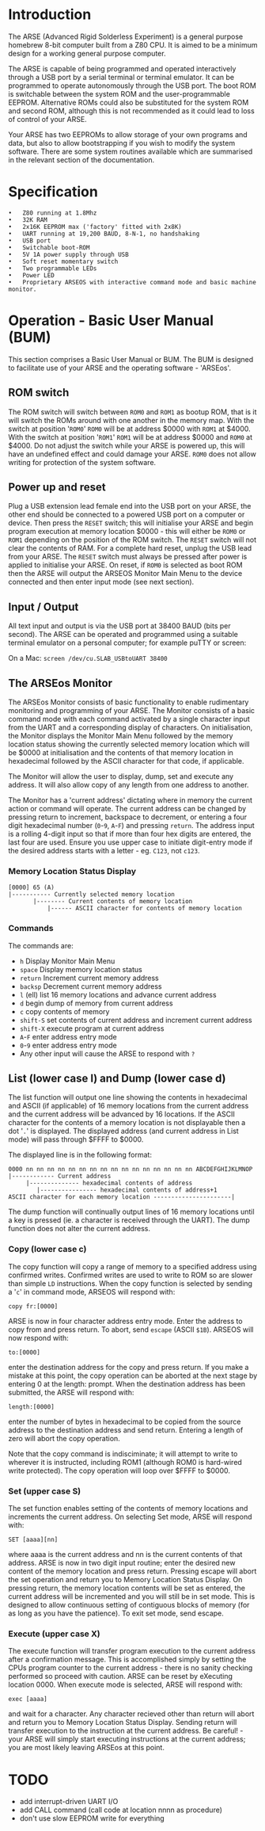 # Introduction

The ARSE (Advanced Rigid Solderless Experiment) is a general purpose homebrew 8-bit computer built from a Z80 CPU. It is aimed to be a minimum design for a working general purpose computer.

The ARSE is capable of being programmed and operated interactively through a USB port by a serial terminal or terminal emulator. It can be programmed to operate autonomously through the USB port. The boot ROM is switchable between the system ROM and the user-programmable EEPROM. Alternative ROMs could also be substituted for the system ROM and second ROM, although this is not recommended as it could lead to loss of control of your ARSE.

Your ARSE has two EEPROMs to allow storage of your own programs and data, but also to allow bootstrapping if you wish to modify the system software. There are some system routines available which are summarised in the relevant section of the documentation.

# Specification

    •	Z80 running at 1.8Mhz
    •	32K RAM
    •	2x16K EEPROM max ('factory' fitted with 2x8K)
    •	UART running at 19,200 BAUD, 8-N-1, no handshaking
    •	USB port
    •	Switchable boot-ROM
    •	5V 1A power supply through USB
    •	Soft reset momentary switch
    •	Two programmable LEDs
    •	Power LED
    •	Proprietary ARSEOS with interactive command mode and basic machine monitor.

# Operation - Basic User Manual (BUM)

This section comprises a Basic User Manual or BUM. The BUM is designed to facilitate use of your ARSE and the operating software - 'ARSEos'.

## ROM switch

The ROM switch will switch between `ROM0` and `ROM1` as bootup ROM, that is it will switch the ROMs around with one another in the memory map. With the switch at position '`ROM0`' `ROM0` will be at address $0000 with `ROM1` at $4000. With the switch at position '`ROM1`' `ROM1` will be at address $0000 and `ROM0` at $4000. Do not adjust the switch while your ARSE is powered up, this will have an undefined effect and could damage your ARSE. `ROM0` does not allow writing for protection of the system software.

## Power up and reset

Plug a USB extension lead female end into the USB port on your ARSE, the other end should be connected to a powered USB port on a computer or device. Then press the `RESET` switch; this will initialise your ARSE and begin program execution at memory location $0000 - this will either be `ROM0` or `ROM1` depending on the position of the ROM switch.
The `RESET` switch will not clear the contents of RAM. For a complete hard reset, unplug the USB lead from your ARSE. The `RESET` switch must always be pressed after power is applied to initialise your ARSE.
On reset, if `ROM0` is selected as boot ROM then the ARSE will output the ARSEOS Monitor Main Menu to the device connected and then enter input mode (see next section).

## Input / Output

All text input and output is via the USB port at 38400 BAUD (bits per second). The ARSE can be operated and programmed using a suitable terminal emulator on a personal computer; for example puTTY or screen:

On a Mac: `screen /dev/cu.SLAB_USBtoUART 38400`

## The ARSEos Monitor

The ARSEos Monitor consists of basic functionality to enable rudimentary monitoring and programming of your ARSE. The Monitor consists of a basic command mode with each command activated by a single character input from the UART and a corresponding display of characters. On initialisation, the Monitor displays the Monitor Main Menu followed by the memory location status showing the currently selected memory location which will be $0000 at initialisation and the contents of that memory location in hexadecimal followed by the ASCII character for that code, if applicable.

The Monitor will allow the user to display, dump, set and execute any address. It will also allow copy of any length from one address to another.

The Monitor has a 'current address' dictating where in memory the current action or command will operate. The current address can be changed by pressing return to increment, backspace to decrement, or entering a four digit hexadecimal number (`0`-`9`, `A`-`F`) and pressing `return`. The address input is a rolling 4-digit input so that if more than four hex digits are entered, the last four are used. Ensure you use upper case to initiate digit-entry mode if the desired address starts with a letter - eg. `C123`, not `c123`.

### Memory Location Status Display

```
[0000] 65 (A)
|----------- Currently selected memory location
       |-------- Current contents of memory location
           |------ ASCII character for contents of memory location
```

### Commands

The commands are:

- `h` Display Monitor Main Menu
- `space` Display memory location status
- `return` Increment current memory address
- `backsp` Decrement current memory address
- `l` (ell) list 16 memory locations and advance current address
- `d` begin dump of memory from current address
- `c` copy contents of memory
- `shift-S` set contents of current address and increment current address
- `shift-X` execute program at current address
- `A`-`F` enter address entry mode
- `0`-`9` enter address entry mode
- Any other input will cause the ARSE to respond with `?`

## List (lower case l) and Dump (lower case d)

The list function will output one line showing the contents in hexadecimal and ASCII (if applicable) of 16 memory locations from the current address and the current address will be advanced by 16 locations. If the ASCII character for the contents of a memory location is not displayable then a dot '`.`' is displayed. The displayed address (and current address in List mode) will pass through $FFFF to $0000.

The displayed line is in the following format:

```
0000 nn nn nn nn nn nn nn nn nn nn nn nn nn nn nn nn ABCDEFGHIJKLMNOP
|------------ Current address
     |-------------- hexadecimal contents of address
        |---------------- hexadecimal contents of address+1
ASCII character for each memory location ----------------------|
```

The dump function will continually output lines of 16 memory locations until a key is pressed (ie. a character is received through the UART). The dump function does not alter the current address.

### Copy (lower case c)

The copy function will copy a range of memory to a specified address using confirmed writes. Confirmed writes are used to write to ROM so are slower than simple `LD` instructions. When the copy function is selected by sending a '`c`' in command mode, ARSEOS will respond with:

```
copy fr:[0000]
```

ARSE is now in four character address entry mode. Enter the address to copy from and press return. To abort, send `escape` (ASCII `$1B`). ARSEOS will now respond with:

```
to:[0000]
```

enter the destination address for the copy and press return. If you make a mistake at this point, the copy operation can be aborted at the next stage by entering 0 at the length: prompt. When the destination address has been submitted, the ARSE will respond with:

```
length:[0000]
```

enter the number of bytes in hexadecimal to be copied from the source address to the destination address and send return. Entering a length of zero will abort the copy operation.

Note that the copy command is indisciminate; it will attempt to write to wherever it is instructed, including ROM1 (although ROM0 is hard-wired write protected). The copy operation will loop over $FFFF to $0000.

### Set (upper case S)

The set function enables setting of the contents of memory locations and increments the current address. On selecting Set mode, ARSE will respond with:

```
SET [aaaa][nn]
```

where aaaa is the current address and nn is the current contents of that address. ARSE is now in two digit input routine; enter the desired new content of the memory location and press return. Pressing escape will abort the set operation and return you to Memory Location Status Display. On pressing return, the memory location contents will be set as entered, the current address will be incremented and you will still be in set mode. This is designed to allow continuous setting of contiguous blocks of memory (for as long as you have the patience). To exit set mode, send escape.

### Execute (upper case X)

The execute function will transfer program execution to the current address after a confirmation message. This is accomplished simply by setting the CPUs program counter to the current address - there is no sanity checking performed so proceed with caution. ARSE can be reset by eXecuting location 0000. When execute mode is selected, ARSE will respond with:

```
exec [aaaa]
```

and wait for a character. Any character recieved other than return will abort and return you to Memory Location Status Display. Sending return will transfer execution to the instruction at the current address.
Be careful! - your ARSE will simply start executing instructions at the current address; you are most likely leaving ARSEos at this point.

# TODO

- add interrupt-driven UART I/O
- add CALL command (call code at location nnnn as procedure)
- don't use slow EEPROM write for everything
